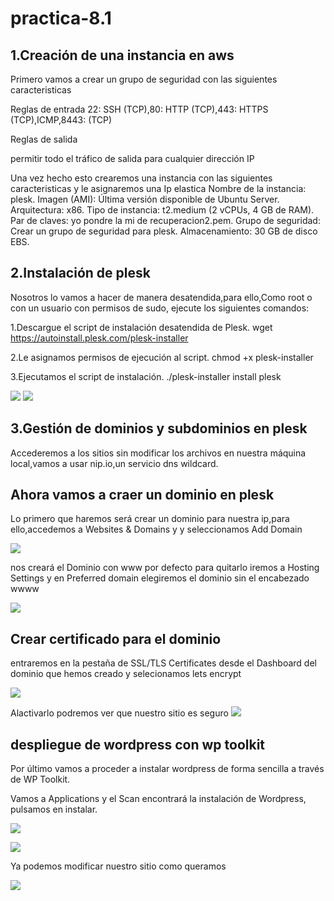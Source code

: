 # practica-8.1

## 1.Creación de una instancia en aws

Primero vamos a  crear un grupo de seguridad con las siguientes caracteristicas

Reglas de entrada 22: SSH (TCP),80: HTTP (TCP),443: HTTPS (TCP),ICMP,8443: (TCP)

Reglas de salida

permitir todo el tráfico de salida para cualquier dirección IP


Una vez hecho esto crearemos una instancia con las siguientes caracteristicas y le asignaremos una Ip elastica Nombre de la instancia: plesk. Imagen (AMI): Última versión disponible de Ubuntu Server. Arquitectura: x86. Tipo de instancia: t2.medium (2 vCPUs, 4 GB de RAM). Par de claves: yo pondre la mi de recuperacion2.pem. Grupo de seguridad: Crear un grupo de seguridad para plesk. Almacenamiento: 30 GB de disco EBS.


## 2.Instalación de plesk

Nosotros lo vamos a hacer de manera desatendida,para ello,Como root o con un usuario con permisos de sudo, ejecute los siguientes comandos:

1.Descargue el script de instalación desatendida de Plesk.
wget https://autoinstall.plesk.com/plesk-installer

2.Le asignamos permisos de ejecución al script.
chmod +x plesk-installer 

3.Ejecutamos el script de instalación.
./plesk-installer install plesk

![](imagenes/222.png)
![](imagenes/111.png)


## 3.Gestión de dominios y subdominios en plesk
Accederemos a los sitios sin modificar los archivos en nuestra máquina local,vamos a usar nip.io,un servicio dns wildcard.

## Ahora vamos a craer un dominio en plesk
Lo primero que haremos será crear un dominio para nuestra ip,para ello,accedemos a Websites & Domains y y seleccionamos Add Domain

![](imagenes/444.png)

nos creará el Dominio con www por defecto para quitarlo iremos a Hosting Settings y en Preferred domain elegiremos el dominio sin el encabezado wwww

![](imagenes/555.png)

## Crear certificado para el dominio
entraremos en la pestaña de SSL/TLS Certificates desde el Dashboard del dominio que hemos creado y selecionamos lets encrypt

![](imagenes/666.png)

Alactivarlo podremos ver que nuestro sitio es seguro
![](imagenes/888.png)


## despliegue de wordpress con wp toolkit

Por último vamos a proceder a instalar wordpress de forma sencilla a través de  WP Toolkit.

Vamos a Applications y el Scan encontrará la instalación de Wordpress, pulsamos en instalar.


![](imagenes/999.png)

![](imagenes/2.png)

Ya podemos modificar nuestro sitio como queramos

![](imagenes/1.png)